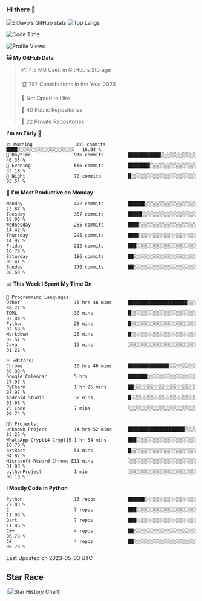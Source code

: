 ### Hi there 👋
![ElDavo's GitHub stats](https://github-readme-stats.vercel.app/api?username=ElDavoo&show_icons=true&theme=chartreuse-dark)
![Top Langs](https://github-readme-stats.vercel.app/api/top-langs/?username=ElDavoo&theme=chartreuse-dark&layout=compact)

<!--START_SECTION:waka-->
![Code Time](http://img.shields.io/badge/Code%20Time-41%20hrs%2036%20mins-blue)

![Profile Views](http://img.shields.io/badge/Profile%20Views-1-blue)

**🐱 My GitHub Data** 

> 📦 4.6 MB Used in GitHub's Storage 
 > 
> 🏆 787 Contributions in the Year 2023
 > 
> 🚫 Not Opted to Hire
 > 
> 📜 40 Public Repositories 
 > 
> 🔑 22 Private Repositories 
 > 
**I'm an Early 🐤** 

```text
🌞 Morning                335 commits         ████░░░░░░░░░░░░░░░░░░░░░   16.94 % 
🌆 Daytime                916 commits         ████████████░░░░░░░░░░░░░   46.33 % 
🌃 Evening                656 commits         ████████░░░░░░░░░░░░░░░░░   33.18 % 
🌙 Night                  70 commits          █░░░░░░░░░░░░░░░░░░░░░░░░   03.54 % 
```
📅 **I'm Most Productive on Monday** 

```text
Monday                   472 commits         ██████░░░░░░░░░░░░░░░░░░░   23.87 % 
Tuesday                  357 commits         █████░░░░░░░░░░░░░░░░░░░░   18.06 % 
Wednesday                285 commits         ████░░░░░░░░░░░░░░░░░░░░░   14.42 % 
Thursday                 295 commits         ████░░░░░░░░░░░░░░░░░░░░░   14.92 % 
Friday                   212 commits         ███░░░░░░░░░░░░░░░░░░░░░░   10.72 % 
Saturday                 186 commits         ██░░░░░░░░░░░░░░░░░░░░░░░   09.41 % 
Sunday                   170 commits         ██░░░░░░░░░░░░░░░░░░░░░░░   08.60 % 
```


📊 **This Week I Spent My Time On** 

```text
💬 Programming Languages: 
Other                    15 hrs 46 mins      ██████████████████████░░░   88.27 % 
TOML                     30 mins             █░░░░░░░░░░░░░░░░░░░░░░░░   02.84 % 
Python                   28 mins             █░░░░░░░░░░░░░░░░░░░░░░░░   02.68 % 
Markdown                 26 mins             █░░░░░░░░░░░░░░░░░░░░░░░░   02.51 % 
Java                     13 mins             ░░░░░░░░░░░░░░░░░░░░░░░░░   01.22 % 

🔥 Editors: 
Chrome                   10 hrs 46 mins      ███████████████░░░░░░░░░░   60.30 % 
Google Calendar          5 hrs               ███████░░░░░░░░░░░░░░░░░░   27.97 % 
PyCharm                  1 hr 25 mins        ██░░░░░░░░░░░░░░░░░░░░░░░   07.97 % 
Android Studio           32 mins             █░░░░░░░░░░░░░░░░░░░░░░░░   03.03 % 
VS Code                  7 mins              ░░░░░░░░░░░░░░░░░░░░░░░░░   00.74 % 

🐱‍💻 Projects: 
Unknown Project          14 hrs 52 mins      █████████████████████░░░░   83.25 % 
WhatsApp-Crypt14-Crypt15-1 hr 54 mins        ███░░░░░░░░░░░░░░░░░░░░░░   10.70 % 
extRact                  51 mins             █░░░░░░░░░░░░░░░░░░░░░░░░   04.82 % 
Microsoft-Reward-Chrome-E11 mins             ░░░░░░░░░░░░░░░░░░░░░░░░░   01.03 % 
pythonProject            1 min               ░░░░░░░░░░░░░░░░░░░░░░░░░   00.13 % 
```

**I Mostly Code in Python** 

```text
Python                   13 repos            ██████░░░░░░░░░░░░░░░░░░░   22.03 % 
C                        7 repos             ███░░░░░░░░░░░░░░░░░░░░░░   11.86 % 
Dart                     7 repos             ███░░░░░░░░░░░░░░░░░░░░░░   11.86 % 
C++                      4 repos             ██░░░░░░░░░░░░░░░░░░░░░░░   06.78 % 
C#                       4 repos             ██░░░░░░░░░░░░░░░░░░░░░░░   06.78 % 
```




 Last Updated on 2023-05-03 UTC
<!--END_SECTION:waka-->

## Star Race

[![Star History Chart](https://api.star-history.com/svg?repos=ElDavoo/WhatsApp-Crypt14-Crypt15-Decrypter,ElDavoo/TuringOS,EliteAndroidApps/WhatsApp-Crypt12-Decrypter,KnugiHK/Whatsapp-Chat-Exporter&type=Date)]
